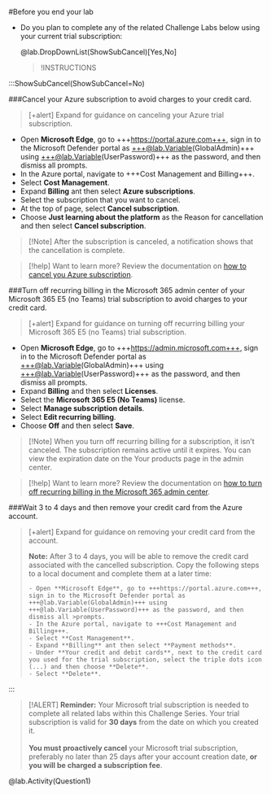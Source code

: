 <!-- This will be used in labs on the page before Summary page that require an Azure trial subscription as well as a M365 trial subscription

Variable: ShowSubCancel 

Activity/Question: 
Replacement Token Alias: Question1
Text: ###To proceed, please review and check the box to confirm your understanding and agreement with the following terms:
Format: Multiple Choice,single answer
Answer: I understand that a Microsoft trial subscription is necessary to complete all related labs within this Challenge Series. The trial subscription is valid for 30 days from the date of creation.  I acknowledge that I must proactively cancel my Microsoft trial subscription, preferably no later than 25 days after the account creation date, to avoid being charged a subscription fee.
Blocks page navigation until answered: Enabled 
Show Results in Report: Enabled 

-->


#Before you end your lab 

- Do you plan to complete any of the related Challenge Labs below using your current trial subscription: 

    @lab.DropDownList(ShowSubCancel)[Yes,No]

    >!INSTRUCTIONS[](https://raw.githubusercontent.com/LODSContent/Challenge-V3-Framework/main/Templates/Sections/NextStepSeries/@lab.Variable(Series).md) 

:::ShowSubCancel(ShowSubCancel=No)

###Cancel your Azure subscription to avoid charges to your credit card.

>[+alert] Expand for guidance on canceling your Azure trial subscription.
- Open **Microsoft Edge**, go to +++https://portal.azure.com+++, sign in to the Microsoft Defender portal as +++@lab.Variable(GlobalAdmin)+++ using +++@lab.Variable(UserPassword)+++ as the password, and then dismiss all prompts.
- In the Azure portal, navigate to +++Cost Management and Billing+++.
- Select **Cost Management**.
- Expand **Billing** ant then select **Azure subscriptions**.
- Select the subscription that you want to cancel.
- At the top of page, select **Cancel subscription**.
- Choose **Just learning about the platform** as the Reason for cancellation and then select **Cancel subscription**.

>[!Note] After the subscription is canceled, a notification shows that the cancellation is complete.

>[!help] Want to learn more? Review the documentation on [how to cancel you Azure subscription](https://learn.microsoft.com/en-us/azure/cost-management-billing/manage/cancel-azure-subscription "Cancel your Azure Subscription").

###Turn off recurring billing in the Microsoft 365 admin center of your Microsoft 365 E5 (no Teams) trial subscription to avoid charges to your credit card. 

>[+alert] Expand for guidance on turning off recurring billing your Microsoft 365 E5 (no Teams) trial subscription.
- Open **Microsoft Edge**, go to +++https://admin.microsoft.com+++, sign in to the Microsoft Defender portal as +++@lab.Variable(GlobalAdmin)+++ using +++@lab.Variable(UserPassword)+++ as the password, and then dismiss all prompts.
- Expand **Billing** and then select **Licenses**.
- Select the **Microsoft 365 E5 (No Teams)** license.
- Select **Manage subscription details**.
- Select **Edit recurring billing**.
- Choose **Off** and then select **Save**.

>[!Note] When you turn off recurring billing for a subscription, it isn’t canceled. The subscription remains active until it expires. You can view the expiration date on the Your products page in the admin center.

>[!help] Want to learn more? Review the documentation on [how to turn off recurring billing in the Microsoft 365 admin center](https://learn.microsoft.com/en-us/microsoft-365/commerce/subscriptions/renew-your-subscription?view=o365-worldwide "Turn off recurring billing in the Microsoft 365 admin center").


###Wait 3 to 4 days and then remove your credit card from the Azure account.

>[+alert] Expand for guidance on removing your credit card from the account.
>
>**Note:** After 3 to 4 days, you will be able to remove the credit card associated with the cancelled subscription. Copy the following steps to a local document and complete them at a later time: 
>
>```
>- Open **Microsoft Edge**, go to +++https://portal.azure.com+++, sign in to the Microsoft Defender portal as +++@lab.Variable(GlobalAdmin)+++ using +++@lab.Variable(UserPassword)+++ as the password, and then dismiss all >prompts.
>- In the Azure portal, navigate to +++Cost Management and Billing+++.
>- Select **Cost Management**.
>- Expand **Billing** ant then select **Payment methods**.
>- Under **Your credit and debit cards**, next to the credit card you used for the trial subscription, select the triple dots icon (...) and then choose **Delete**.
>- Select **Delete**.
>```

:::

>[!ALERT] **Reminder:**
>Your Microsoft trial subscription is needed to complete all related labs within this Challenge Series. Your trial subscription is valid for **30 days** from the date on which you created it. <br><br>
>**You must proactively cancel** your Microsoft trial subscription, preferably no later than 25 days after your account creation date, **or you will be charged a subscription fee**.

@lab.Activity(Question1)
